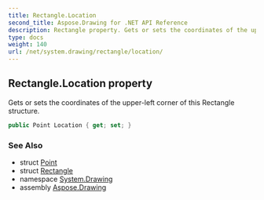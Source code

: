 ```yaml
---
title: Rectangle.Location
second_title: Aspose.Drawing for .NET API Reference
description: Rectangle property. Gets or sets the coordinates of the upperleft corner of this Rectangle structure
type: docs
weight: 140
url: /net/system.drawing/rectangle/location/
---
```

## Rectangle.Location property

Gets or sets the coordinates of the upper-left corner of this Rectangle structure.

```csharp
public Point Location { get; set; }
```

### See Also

* struct [Point](../../point/)
* struct [Rectangle](../)
* namespace [System.Drawing](../../rectangle/)
* assembly [Aspose.Drawing](../../../)


